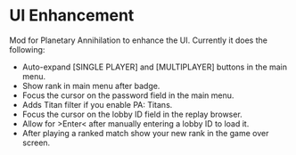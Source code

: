 UI Enhancement
======

Mod for Planetary Annihilation to enhance the UI. Currently it does the following:
  * Auto-expand [SINGLE PLAYER] and [MULTIPLAYER] buttons in the main menu.
  * Show rank in main menu after badge.
  * Focus the cursor on the password field in the main menu.
  * Adds Titan filter if you enable PA: Titans.
  * Focus the cursor on the lobby ID field in the replay browser.
  * Allow for &gt;Enter&lt; after manually entering a lobby ID to load it.
  * After playing a ranked match show your new rank in the game over screen.
